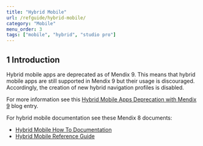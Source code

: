 ```yaml
---
title: "Hybrid Mobile"
url: /refguide/hybrid-mobile/
category: "Mobile"
menu_order: 3
tags: ["mobile", "hybrid", "studio pro"]
---
```


## 1 Introduction

Hybrid mobile apps are deprecated as of Mendix 9. This means that hybrid mobile apps are still supported in Mendix 9 but their usage is discouraged. Accordingly, the creation of new hybrid navigation profiles is disabled.

For more information see this [Hybrid Mobile Apps Deprecation with Mendix 9](https://www.mendix.com/blog/hybrid-mobile-apps-deprecation-with-mendix-9/) blog entry.

For hybrid mobile documentation see these Mendix 8 documents:

* [Hybrid Mobile How To Documentation](/howto8/mobile/hybrid-mobile/)
* [Hybrid Mobile Reference Guide](/refguide8/hybrid-mobile/)


